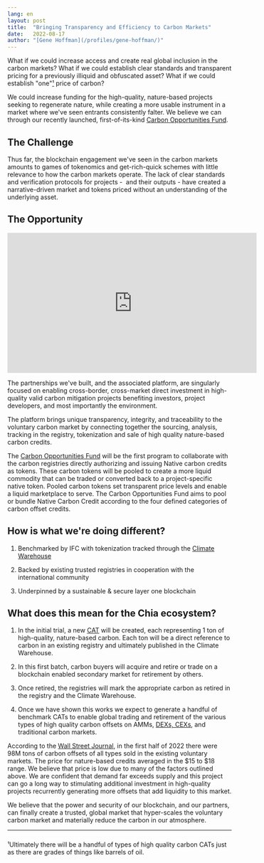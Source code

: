 ```yaml
---
lang: en
layout: post
title:  "Bringing Transparency and Efficiency to Carbon Markets"
date:   2022-08-17
author: "[Gene Hoffman](/profiles/gene-hoffman/)"
---
```


What if we could increase access and create real global inclusion in the carbon markets? What if we could establish clear standards and transparent pricing for a previously illiquid and obfuscated asset? What if we could establish "one"<a href="#ft-1">¹</a> price of carbon?

We could increase funding for the high-quality, nature-based projects seeking to regenerate nature, while creating a more usable instrument in a market where we've seen entrants consistently falter. We believe we can through our recently launched, first-of-its-kind [Carbon Opportunities Fund](https://pressroom.ifc.org/all/pages/PressDetail.aspx?ID=27145).

## The Challenge

Thus far, the blockchain engagement we've seen in the carbon markets amounts to games of tokenomics and get-rich-quick schemes with little relevance to how the carbon markets operate. The lack of clear standards and verification protocols for projects -  and their outputs - have created a narrative-driven market and tokens priced without an understanding of the underlying asset.

## The Opportunity

<div class="iframe-container">
<iframe width="560" height="315" src="https://www.youtube.com/embed/DaG9eGBbcmw" title="YouTube video player" frameborder="0" allow="accelerometer; autoplay; clipboard-write; encrypted-media; gyroscope; picture-in-picture" allowfullscreen></iframe>
</div>

The partnerships we've built, and the associated platform, are singularly focused on enabling cross-border, cross-market direct investment in high-quality valid carbon mitigation projects benefiting investors, project developers, and most importantly the environment.

The platform brings unique transparency, integrity, and traceability to the voluntary carbon market by connecting together the sourcing, analysis, tracking in the registry, tokenization and sale of high quality nature-based carbon credits.

The [Carbon Opportunities Fund](https://www.reuters.com/article/worldbank-carbon-fund/exclusive-world-banks-ifc-taps-blockchain-for-carbon-offsets-idUSL8N2ZN6E7) will be the first program to collaborate with the carbon registries directly authorizing and issuing Native carbon credits as tokens. These carbon tokens will be pooled to create a more liquid commodity that can be traded or converted back to a project-specific native token. Pooled carbon tokens set transparent price levels and enable a liquid marketplace to serve. The Carbon Opportunities Fund aims to pool or bundle Native Carbon Credit according to the four defined categories of carbon offset credits.

## How is what we're doing different?

1.  Benchmarked by IFC with tokenization tracked through the [Climate Warehouse](https://www.theclimatewarehouse.org/)

2.  Backed by existing trusted registries in cooperation with the international community

3.  Underpinned by a sustainable & secure layer one blockchain

## What does this mean for the Chia ecosystem?

1.  In the initial trial, a new [CAT](https://www.chia.net/2021/11/15/the-CATs-out-of-the-bag.en.html) will be created, each representing 1 ton of high-quality, nature-based carbon. Each ton will be a direct reference to carbon in an existing registry and ultimately published in the Climate Warehouse.

2.  In this first batch, carbon buyers will acquire and retire or trade on a blockchain enabled secondary market for retirement by others.

3.  Once retired, the registries will mark the appropriate carbon as retired in the registry and the Climate Warehouse.

4.  Once we have shown this works we expect to generate a handful of benchmark CATs to enable global trading and retirement of the various types of high quality carbon offsets on AMMs, [DEXs, CEXs](https://chialinks.com/exchanges/), and traditional carbon markets.

According to the [Wall Street Journal](https://www.wsj.com/articles/booming-carbon-credits-market-took-hit-as-stocks-sold-off-11658447086), in the first half of 2022 there were 98M tons of carbon offsets of all types sold in the existing voluntary markets. The price for nature-based credits averaged in the $15 to $18 range. We believe that price is low due to many of the factors outlined above. We are confident that demand far exceeds supply and this project can go a long way to stimulating additional investment in high-quality projects recurrently generating more offsets that add liquidity to this market.

We believe that the power and security of our blockchain, and our partners, can finally create a trusted, global market that hyper-scales the voluntary carbon market and materially reduce the carbon in our atmosphere.

---
<h3 id="ft-1"></h3>
¹Ultimately there will be a handful of types of high quality carbon CATs  just as there are grades of things like barrels of oil.